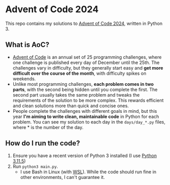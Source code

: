 # Advent of Code 2024

This repo contains my solutions to [Advent of Code 2024](<https://adventofcode.com/2024>), written in Python 3.

## What is AoC?

* [Advent of Code](<https://adventofcode.com/>) is an annual set of 25 programming challenges, where one challenge is published every day of December until the 25th.
The challenges vary in difficulty, but they generally start easy and **get more difficult over the course of the month**, with difficulty spikes on weekends.  
* Unlike most programming challenges, **each problem comes in two parts**, with the second being hidden until you complete the first. The second part usually takes the same problem and tweaks the requirements of the solution to be more complex. This rewards efficient and clean solutions more than quick and concise ones.  
* People complete the challenges with different goals in mind, but this year **I'm aiming to write clean, maintainable code** in Python for each problem. You can see my solution to each day in the `days/day_*.py` files, where * is the number of the day.

## How do I run the code?

1. Ensure you have a recent version of Python 3 installed (I use [Python 3.11.5](<https://www.python.org/downloads/release/python-3115/>))
2. Run `python3 main.py`.  
   * I use Bash in Linux (with [WSL](<https://learn.microsoft.com/en-us/windows/wsl/install>)). While the code should run fine in other environments, I can't guarantee it.
